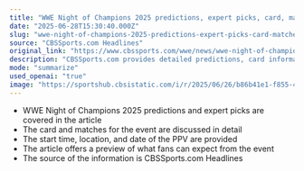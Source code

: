 ```yaml
---
title: "WWE Night of Champions 2025 predictions, expert picks, card, matches, start time, PPV preview, location, date"
date: "2025-06-28T15:30:40.000Z"
slug: "wwe-night-of-champions-2025-predictions-expert-picks-card-matches-start-time-ppv-preview-location-date"
source: "CBSSports.com Headlines"
original_link: "https://www.cbssports.com/wwe/news/wwe-night-of-champions-2025-predictions-expert-picks-card-matches-start-time-ppv-preview-location-date/"
description: "CBSSports.com provides detailed predictions, card information, and event preview for WWE Night of Champions 2025."
mode: "summarize"
used_openai: "true"
image: "https://sportshub.cbsistatic.com/i/r/2025/06/26/b86b41e1-f855-4db1-a11d-b0fc63d8ca84/thumbnail/1200x675/9a93f5c3fef69d04fe69607006fb7893/wwe-night-of-champions-john-cena-cm-punk-pro-wrestling-news-today-june-26-2025.jpg"
---
```


- WWE Night of Champions 2025 predictions and expert picks are covered in the article
- The card and matches for the event are discussed in detail
- The start time, location, and date of the PPV are provided
- The article offers a preview of what fans can expect from the event
- The source of the information is CBSSports.com Headlines